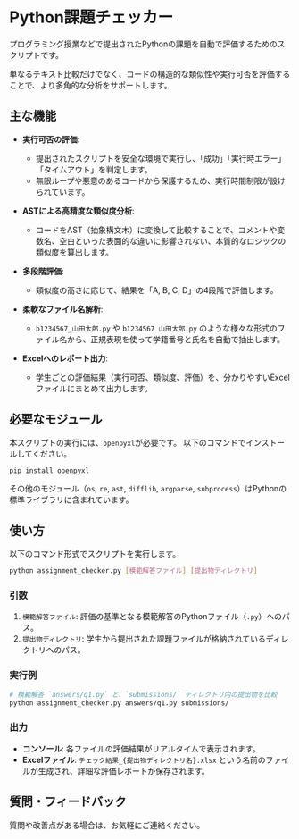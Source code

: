 # Python課題チェッカー

プログラミング授業などで提出されたPythonの課題を自動で評価するためのスクリプトです。

単なるテキスト比較だけでなく、コードの構造的な類似性や実行可否を評価することで、より多角的な分析をサポートします。

## 主な機能

- **実行可否の評価**: 
  - 提出されたスクリプトを安全な環境で実行し、「成功」「実行時エラー」「タイムアウト」を判定します。
  - 無限ループや悪意のあるコードから保護するため、実行時間制限が設けられています。

- **ASTによる高精度な類似度分析**:
  - コードをAST（抽象構文木）に変換して比較することで、コメントや変数名、空白といった表面的な違いに影響されない、本質的なロジックの類似度を算出します。

- **多段階評価**:
  - 類似度の高さに応じて、結果を「A, B, C, D」の4段階で評価します。

- **柔軟なファイル名解析**:
  - `b1234567_山田太郎.py` や `b1234567 山田太郎.py` のような様々な形式のファイル名から、正規表現を使って学籍番号と氏名を自動で抽出します。

- **Excelへのレポート出力**:
  - 学生ごとの評価結果（実行可否、類似度、評価）を、分かりやすいExcelファイルにまとめて出力します。

## 必要なモジュール

本スクリプトの実行には、`openpyxl`が必要です。
以下のコマンドでインストールしてください。

```bash
pip install openpyxl
```

その他のモジュール（`os`, `re`, `ast`, `difflib`, `argparse`, `subprocess`）はPythonの標準ライブラリに含まれています。

## 使い方

以下のコマンド形式でスクリプトを実行します。

```bash
python assignment_checker.py [模範解答ファイル] [提出物ディレクトリ]
```

### 引数

1.  `模範解答ファイル`: 評価の基準となる模範解答のPythonファイル（`.py`）へのパス。
2.  `提出物ディレクトリ`: 学生から提出された課題ファイルが格納されているディレクトリへのパス。

### 実行例

```bash
# 模範解答 `answers/q1.py` と、`submissions/` ディレクトリ内の提出物を比較
python assignment_checker.py answers/q1.py submissions/
```

### 出力

- **コンソール**: 各ファイルの評価結果がリアルタイムで表示されます。
- **Excelファイル**: `チェック結果_{提出物ディレクトリ名}.xlsx` という名前のファイルが生成され、詳細な評価レポートが保存されます。

## 質問・フィードバック

質問や改善点がある場合は、お気軽にご連絡ください。
